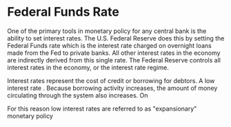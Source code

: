 # Federal Funds Rate

One of the primary tools in monetary policy for any central bank is the ability to set interest rates. The U.S. Federal Reserve does this by setting the Federal Funds rate which is the interest rate charged on overnight loans made from the Fed to private banks. All other interest rates in the economy are indirectly derived from this single rate. The Federal Reserve controls all interest rates in the economy, or the interest rate regime.

Interest rates represent the cost of credit or borrowing for debtors. A low interest rate . Because borrowing activity increases, the amount of money circulating through the system also increases. On 

For this reason low interest rates are referred to as "expansionary" monetary policy 
